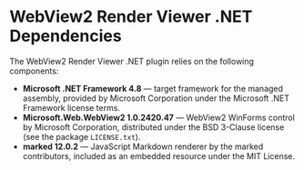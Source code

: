 # WebView2 Render Viewer .NET Dependencies

The WebView2 Render Viewer .NET plugin relies on the following components:

- **Microsoft .NET Framework 4.8** — target framework for the managed assembly, provided by Microsoft Corporation under the Microsoft .NET Framework license terms.
- **Microsoft.Web.WebView2 1.0.2420.47** — WebView2 WinForms control by Microsoft Corporation, distributed under the BSD 3-Clause license (see the package `LICENSE.txt`).
- **marked 12.0.2** — JavaScript Markdown renderer by the marked contributors, included as an embedded resource under the MIT License.
